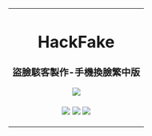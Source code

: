 <table align="center" border="0">

<tr><td colspan=2 align="center">

# HackFake  

### 盜臉駭客製作-手機換臉繁中版

<img src="doc/DFL_welcome.png" align="center">

</td></tr>
<tr><td colspan=2 align="center">

<p align="center">

![](https://github.com/iperov/DeepFaceLab/doc/logo_cuda.png)
![](https://github.com/iperov/DeepFaceLab/doc/logo_tensorflow.png)
![](https://github.com/iperov/DeepFaceLab/doc/logo_python.png)

</p>

</table>
